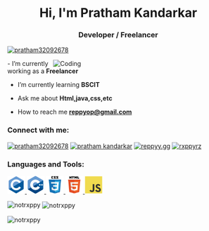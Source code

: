 <h1 align="center">Hi, I'm Pratham Kandarkar</h1>
<h3 align="center">Developer / Freelancer</h3>

<p align="left"> <a href="https://twitter.com/pratham32092678" target="blank"><img src="https://img.shields.io/twitter/follow/pratham32092678?logo=twitter&style=for-the-badge" alt="pratham32092678" /></a> </p>
<img align="right" alt="Coding" width="400" src="https://i.pinimg.com/originals/87/f3/f1/87f3f1425b217691da645e97dbb50d55.gif">
-  I’m currently working as a <b>Freelancer</b>

-  I’m currently learning **BSCIT**

-  Ask me about **Html,java,css,etc**

-  How to reach me **reppyop@gmail.com**

<h3 align="left">Connect with me:</h3>
<p align="left">
<a href="https://twitter.com/pratham32092678" target="blank"><img align="center" src="https://raw.githubusercontent.com/rahuldkjain/github-profile-readme-generator/master/src/images/icons/Social/twitter.svg" alt="pratham32092678" height="30" width="40" /></a>
<a href="https://linkedin.com/in/pratham kandarkar" target="blank"><img align="center" src="https://raw.githubusercontent.com/rahuldkjain/github-profile-readme-generator/master/src/images/icons/Social/linked-in-alt.svg" alt="pratham kandarkar" height="30" width="40" /></a>
<a href="https://instagram.com/reppyy.gg" target="blank"><img align="center" src="https://raw.githubusercontent.com/rahuldkjain/github-profile-readme-generator/master/src/images/icons/Social/instagram.svg" alt="reppyy.gg" height="30" width="40" /></a>
<a href="https://www.youtube.com/c/rxppyrz" target="blank"><img align="center" src="https://raw.githubusercontent.com/rahuldkjain/github-profile-readme-generator/master/src/images/icons/Social/youtube.svg" alt="rxppyrz" height="30" width="40" /></a>
</p>

<h3 align="left">Languages and Tools:</h3>
<p align="left"> <a href="https://www.cprogramming.com/" target="_blank" rel="noreferrer"> <img src="https://raw.githubusercontent.com/devicons/devicon/master/icons/c/c-original.svg" alt="c" width="40" height="40"/> </a> <a href="https://www.w3schools.com/cpp/" target="_blank" rel="noreferrer"> <img src="https://raw.githubusercontent.com/devicons/devicon/master/icons/cplusplus/cplusplus-original.svg" alt="cplusplus" width="40" height="40"/> </a> <a href="https://www.w3schools.com/css/" target="_blank" rel="noreferrer"> <img src="https://raw.githubusercontent.com/devicons/devicon/master/icons/css3/css3-original-wordmark.svg" alt="css3" width="40" height="40"/> </a> <a href="https://www.w3.org/html/" target="_blank" rel="noreferrer"> <img src="https://raw.githubusercontent.com/devicons/devicon/master/icons/html5/html5-original-wordmark.svg" alt="html5" width="40" height="40"/> </a> <a href="https://developer.mozilla.org/en-US/docs/Web/JavaScript" target="_blank" rel="noreferrer"> <img src="https://raw.githubusercontent.com/devicons/devicon/master/icons/javascript/javascript-original.svg" alt="javascript" width="40" height="40"/> </a> </p>

<p><img align="left" src="https://github-readme-stats.vercel.app/api/top-langs?username=notrxppy&show_icons=true&locale=en&layout=compact" alt="notrxppy" /></p>

<p>&nbsp;<img align="center" src="https://github-readme-stats.vercel.app/api?username=notrxppy&show_icons=true&locale=en" alt="notrxppy" /></p>

<p><img align="center" src="https://github-readme-streak-stats.herokuapp.com/?user=notrxppy&" alt="notrxppy"/></p>
